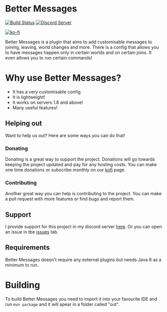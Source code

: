 # Better Messages

[![Build Status](https://ci.imjustdoom.com/job/Better%20Messages/badge/icon?style=flat-square)](https://ci.imjustdoom.com/job/Better%20Messages)
[![Discord Server](https://img.shields.io/discord/979589333524820018?color=7289da&label=DISCORD&style=flat-square&logo=appveyor)](https://discord.gg/k8RcgxpnBS)

[![ko-fi](https://ko-fi.com/img/githubbutton_sm.svg)](https://ko-fi.com/L3L64M1TB)

Better Messages is a plugin that aims to add customisable messages to joining, leaving, world changes and more. There is a config that allows you to have messages happen only in certain worlds and on certain joins. It even allows you to run certain commands!

# Why use Better Messages?

- It has a very customisable config
- It is lightweight!
- It works on servers 1.8 and above!
- Many useful features!

## Helping out
Want to help us out? Here are some ways you can do that!

### Donating
Donating is a great way to support the project. Donations will go towards keeping the project updated and pay for any hosting costs. You can make one time donations or subscribe monthly on our [kofi](https://ko-fi.com/justdoom) page.

### Contributing
Another great way you can help is contributing to the project. You can make a pull request with more features or find bugs and report them.

## Support
I provide support for this project in my discord server [here](https://discord.gg/wVCSqV7ptB). Or you can open an issue in tbe [issues](https://github.com/JustDoom/Better-Messages/issues) tab.

## Requirements
Better Messages doesn't require any external plugins but needs Java 8 as a minimum to run.

# Building
To build Better Messages you need to import it into your favourite IDE and run `mvn package` and it will apear in a folder called "out".
